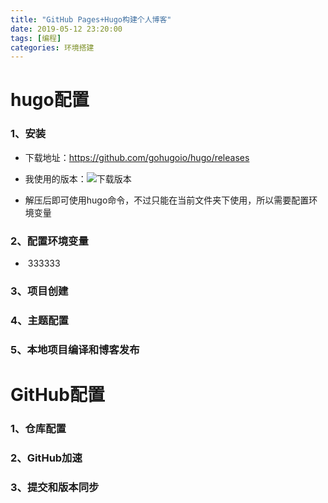 ```yaml
---
title: "GitHub Pages+Hugo构建个人博客"
date: 2019-05-12 23:20:00
tags: [编程]
categories: 环境搭建
---
```


# hugo配置

### 1、安装

- 下载地址：<https://github.com/gohugoio/hugo/releases>


- 我使用的版本：![下载版本](/img/GitHubPages+Hugo构建个人博客/1.png)

- 解压后即可使用hugo命令，不过只能在当前文件夹下使用，所以需要配置环境变量

### 2、配置环境变量

- ​	333333

### 3、项目创建

### 4、主题配置

### 5、本地项目编译和博客发布

# GitHub配置

### 1、仓库配置

### 2、GitHub加速

### 3、提交和版本同步




